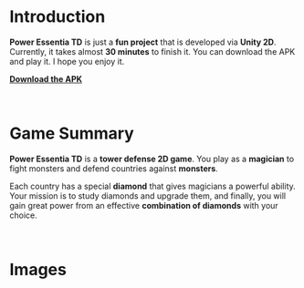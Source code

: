 ﻿# Introduction

**Power Essentia TD** is just a **fun project** that is developed via **Unity 2D**. Currently, it takes almost **30 minutes** to finish it. You can download the APK and play it. I hope you enjoy it.

[**Download the APK**](https://www.google.com)

<br/>

# Game Summary

**Power Essentia TD** is a **tower defense 2D game**. You play as a **magician** to fight monsters and defend countries against **monsters**.

  

Each country has a special **diamond** that gives magicians a powerful ability. Your mission is to study diamonds and upgrade them, and finally, you will gain great power from an effective **combination of diamonds** with your choice.

 <br/>
 
# Images
